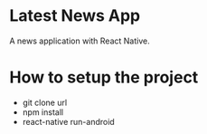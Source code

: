 # Latest News App

A news application with React Native. 


# How to setup the project

  - git clone url
  - npm install
  - react-native run-android

